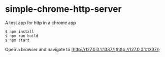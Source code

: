 # simple-chrome-http-server
A test app for http in a chrome app

```
$ npm install 
$ npm run build
$ npm start
```

Open a browser and navigate to [http://127.0.0.1:1337/](http://127.0.0.1:1337/)
